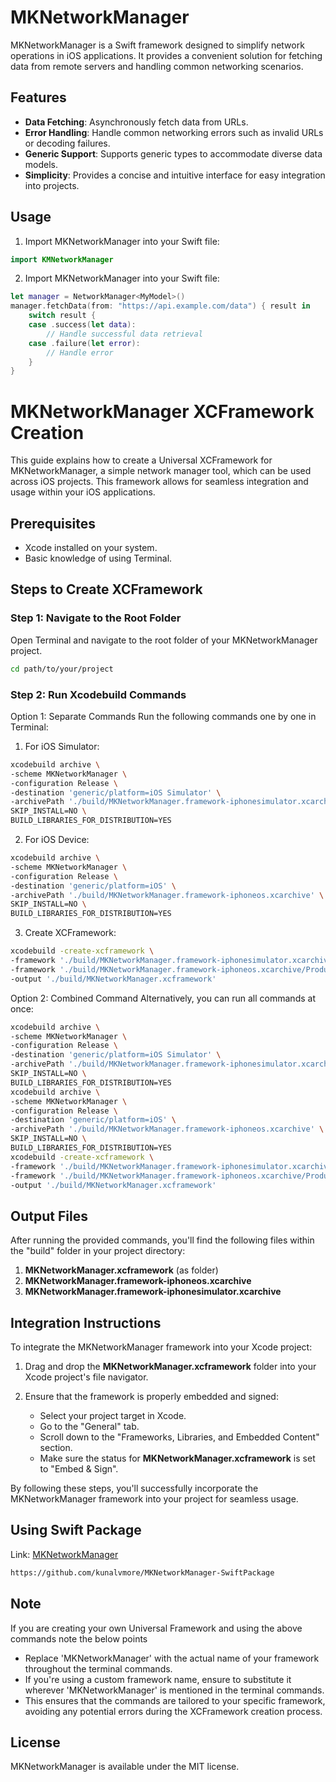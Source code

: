 
# MKNetworkManager

MKNetworkManager is a Swift framework designed to simplify network operations in iOS applications. It provides a convenient solution for fetching data from remote servers and handling common networking scenarios.

## Features

- **Data Fetching**: Asynchronously fetch data from URLs.
- **Error Handling**: Handle common networking errors such as invalid URLs or decoding failures.
- **Generic Support**: Supports generic types to accommodate diverse data models.
- **Simplicity**: Provides a concise and intuitive interface for easy integration into projects.

## Usage

1. Import MKNetworkManager into your Swift file:

```swift
import KMNetworkManager
```

2. Import MKNetworkManager into your Swift file:

```swift
let manager = NetworkManager<MyModel>()
manager.fetchData(from: "https://api.example.com/data") { result in
    switch result {
    case .success(let data):
        // Handle successful data retrieval
    case .failure(let error):
        // Handle error
    }
}
```

# MKNetworkManager XCFramework Creation

This guide explains how to create a Universal XCFramework for MKNetworkManager, a simple network manager tool, which can be used across iOS projects. This framework allows for seamless integration and usage within your iOS applications.

## Prerequisites

- Xcode installed on your system.
- Basic knowledge of using Terminal.

## Steps to Create XCFramework

### Step 1: Navigate to the Root Folder

Open Terminal and navigate to the root folder of your MKNetworkManager project.

```bash
cd path/to/your/project
```

### Step 2: Run Xcodebuild Commands

Option 1: Separate Commands
Run the following commands one by one in Terminal:

1) For iOS Simulator:
```bash
xcodebuild archive \
-scheme MKNetworkManager \
-configuration Release \
-destination 'generic/platform=iOS Simulator' \
-archivePath './build/MKNetworkManager.framework-iphonesimulator.xcarchive' \
SKIP_INSTALL=NO \
BUILD_LIBRARIES_FOR_DISTRIBUTION=YES

```
2) For iOS Device:
```bash
xcodebuild archive \
-scheme MKNetworkManager \
-configuration Release \
-destination 'generic/platform=iOS' \
-archivePath './build/MKNetworkManager.framework-iphoneos.xcarchive' \
SKIP_INSTALL=NO \
BUILD_LIBRARIES_FOR_DISTRIBUTION=YES

```
3) Create XCFramework:
```bash
xcodebuild -create-xcframework \
-framework './build/MKNetworkManager.framework-iphonesimulator.xcarchive/Products/Library/Frameworks/MKNetworkManager.framework' \
-framework './build/MKNetworkManager.framework-iphoneos.xcarchive/Products/Library/Frameworks/MKNetworkManager.framework' \
-output './build/MKNetworkManager.xcframework'

```
Option 2: Combined Command
Alternatively, you can run all commands at once:

```bash
xcodebuild archive \
-scheme MKNetworkManager \
-configuration Release \
-destination 'generic/platform=iOS Simulator' \
-archivePath './build/MKNetworkManager.framework-iphonesimulator.xcarchive' \
SKIP_INSTALL=NO \
BUILD_LIBRARIES_FOR_DISTRIBUTION=YES
xcodebuild archive \
-scheme MKNetworkManager \
-configuration Release \
-destination 'generic/platform=iOS' \
-archivePath './build/MKNetworkManager.framework-iphoneos.xcarchive' \
SKIP_INSTALL=NO \
BUILD_LIBRARIES_FOR_DISTRIBUTION=YES
xcodebuild -create-xcframework \
-framework './build/MKNetworkManager.framework-iphonesimulator.xcarchive/Products/Library/Frameworks/MKNetworkManager.framework' \
-framework './build/MKNetworkManager.framework-iphoneos.xcarchive/Products/Library/Frameworks/MKNetworkManager.framework' \
-output './build/MKNetworkManager.xcframework'

```

## Output Files

After running the provided commands, you'll find the following files within the "build" folder in your project directory:

1. **MKNetworkManager.xcframework** (as folder)
2. **MKNetworkManager.framework-iphoneos.xcarchive**
3. **MKNetworkManager.framework-iphonesimulator.xcarchive**

## Integration Instructions

To integrate the MKNetworkManager framework into your Xcode project:

1. Drag and drop the **MKNetworkManager.xcframework** folder into your Xcode project's file navigator.

2. Ensure that the framework is properly embedded and signed:
   - Select your project target in Xcode.
   - Go to the "General" tab.
   - Scroll down to the "Frameworks, Libraries, and Embedded Content" section.
   - Make sure the status for **MKNetworkManager.xcframework** is set to "Embed & Sign".

By following these steps, you'll successfully incorporate the MKNetworkManager framework into your project for seamless usage.

## Using Swift Package

Link: [MKNetworkManager](https://github.com/kunalvmore/MKNetworkManager-SwiftPackage)

```bash
https://github.com/kunalvmore/MKNetworkManager-SwiftPackage
```

## Note

If you are creating your own Universal Framework and using the above commands note the below points
- Replace 'MKNetworkManager' with the actual name of your framework throughout the terminal commands.
- If you're using a custom framework name, ensure to substitute it wherever 'MKNetworkManager' is mentioned in the terminal commands.
- This ensures that the commands are tailored to your specific framework, avoiding any potential errors during the XCFramework creation process.



## License
MKNetworkManager is available under the MIT license. 
